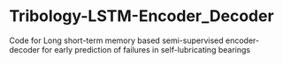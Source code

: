 # Tribology-LSTM-Encoder_Decoder
Code for Long short-term memory based semi-supervised encoder-decoder for early prediction of failures in self-lubricating bearings
